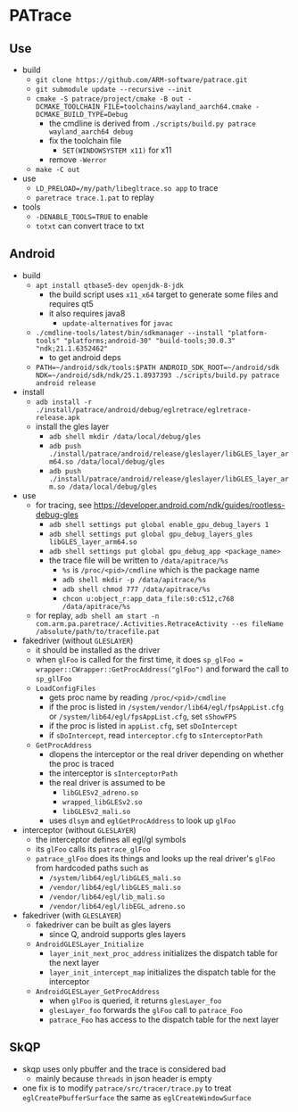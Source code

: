 PATrace
=======

## Use

- build
  - `git clone https://github.com/ARM-software/patrace.git`
  - `git submodule update --recursive --init`
  - `cmake -S patrace/project/cmake -B out -DCMAKE_TOOLCHAIN_FILE=toolchains/wayland_aarch64.cmake -DCMAKE_BUILD_TYPE=Debug`
    - the cmdline is derived from `./scripts/build.py patrace wayland_aarch64 debug`
    - fix the toolchain file
      - `SET(WINDOWSYSTEM x11)` for x11
    - remove `-Werror`
  - `make -C out`
- use
  - `LD_PRELOAD=/my/path/libegltrace.so app` to trace
  - `paretrace trace.1.pat` to replay
- tools
  - `-DENABLE_TOOLS=TRUE` to enable
  - `totxt` can convert trace to txt

## Android

- build
  - `apt install qtbase5-dev openjdk-8-jdk`
    - the build script uses `x11_x64` target to generate some files and
      requires qt5
    - it also requires java8
      - `update-alternatives` for `javac`
  - `./cmdline-tools/latest/bin/sdkmanager --install "platform-tools" "platforms;android-30" "build-tools;30.0.3" "ndk;21.1.6352462"`
    - to get android deps
  - `PATH=~/android/sdk/tools:$PATH ANDROID_SDK_ROOT=~/android/sdk NDK=~/android/sdk/ndk/25.1.8937393 ./scripts/build.py patrace android release`
- install
  - `adb install -r ./install/patrace/android/debug/eglretrace/eglretrace-release.apk`
  - install the gles layer
    - `adb shell mkdir /data/local/debug/gles`
    - `adb push ./install/patrace/android/release/gleslayer/libGLES_layer_arm64.so /data/local/debug/gles`
    - `adb push ./install/patrace/android/release/gleslayer/libGLES_layer_arm.so /data/local/debug/gles`
- use
  - for tracing, see <https://developer.android.com/ndk/guides/rootless-debug-gles>
    - `adb shell settings put global enable_gpu_debug_layers 1`
    - `adb shell settings put global gpu_debug_layers_gles libGLES_layer_arm64.so`
    - `adb shell settings put global gpu_debug_app <package_name>`
    - the trace file will be written to `/data/apitrace/%s`
      - `%s` is `/proc/<pid>/cmdline` which is the package name
      - `adb shell mkdir -p /data/apitrace/%s`
      - `adb shell chmod 777 /data/apitrace/%s`
      - `chcon u:object_r:app_data_file:s0:c512,c768 /data/apitrace/%s`
  - for replay, `adb shell am start -n com.arm.pa.paretrace/.Activities.RetraceActivity --es fileName /absolute/path/to/tracefile.pat`
- fakedriver (without `GLESLAYER`)
  - it should be installed as the driver
  - when `glFoo` is called for the first time, it does
    `sp_glFoo = wrapper::CWrapper::GetProcAddress("glFoo")` and forward the
    call to `sp_gllFoo`
  - `LoadConfigFiles`
    - gets proc name by reading `/proc/<pid>/cmdline`
    - if the proc is listed in `/system/vendor/lib64/egl/fpsAppList.cfg` or
      `/system/lib64/egl/fpsAppList.cfg`, set `sShowFPS`
    - if the proc is listed in `appList.cfg`, set `sDoIntercept`
    - if `sDoIntercept`, read `interceptor.cfg` to `sInterceptorPath`
  - `GetProcAddress`
    - dlopens the interceptor or the real driver depending on whether the proc
      is traced
    - the interceptor is `sInterceptorPath`
    - the real driver is assumed to be
      - `libGLESv2_adreno.so`
      - `wrapped_libGLESv2.so`
      - `libGLESv2_mali.so`
    - uses `dlsym` and `eglGetProcAddress` to look up `glFoo`
- interceptor (without `GLESLAYER`)
  - the interceptor defines all egl/gl symbols
  - its `glFoo` calls its `patrace_glFoo`
  - `patrace_glFoo` does its things and looks up the real driver's `glFoo`
    from hardcoded paths such as
    - `/system/lib64/egl/libGLES_mali.so`
    - `/vendor/lib64/egl/libGLES_mali.so`
    - `/vendor/lib64/egl/lib_mali.so`
    - `/vendor/lib64/egl/libEGL_adreno.so`
- fakedriver (with `GLESLAYER`)
  - fakedriver can be built as gles layers
    - since Q, android supports gles layers
  - `AndroidGLESLayer_Initialize`
    - `layer_init_next_proc_address` initializes the dispatch table for the
      next layer
    - `layer_init_intercept_map` initializes the dispatch table for the
      interceptor
  - `AndroidGLESLayer_GetProcAddress`
    - when `glFoo` is queried, it returns `glesLayer_foo`
    - `glesLayer_foo` forwards the `glFoo` call to `patrace_Foo`
    - `patrace_Foo` has access to the dispatch table for the next layer

## SkQP

- skqp uses only pbuffer and the trace is considered bad
  - mainly because `threads` in json header is empty
- one fix is to modify `patrace/src/tracer/trace.py` to treat
  `eglCreatePbufferSurface` the same as `eglCreateWindowSurface`
